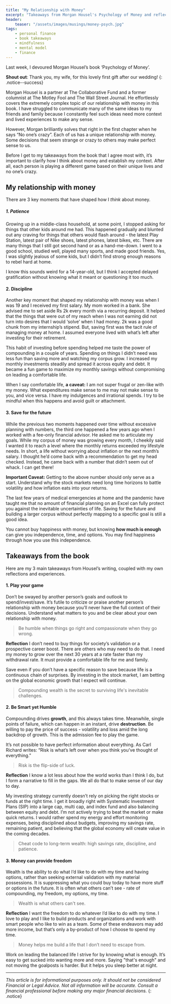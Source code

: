 ```yaml
---
title: "My Relationship with Money"
excerpt: "Takeaways from Morgan Housel's Psychology of Money and reflecting on my experiences"
header:
    teaser: "/assets/images/musings/money-psych.jpg"
tags:
    - personal finance
    - book takeaways
    - mindfulness
    - mental model
    - finance
---
```

Last week, I devoured Morgan Housel’s book ‘Psychology of Money’.

**Shout out**: Thank you, my wife, for this lovely first gift after our wedding!
{: .notice--success}

Morgan Housel is a partner at The Collaborative Fund and a former columnist at The Motley Fool and The Wall Street Journal. He effortlessly covers the extremely complex topic of our relationship with money in this book. I have struggled to communicate many of the same ideas to my friends and family because I constantly feel such ideas need more context and lived experiences to make any sense.

However, Morgan brilliantly solves that right in the first chapter when he says “No one’s crazy”. Each of us has a unique relationship with money. Some decisions that seem strange or crazy to others may make perfect sense to us.

Before I get to my takeaways from the book that I agree most with, it’s important to clarify how I think about money and establish my context. After all, each person is playing a different game based on their unique lives and no one’s crazy.

## My relationship with money
There are 3 key moments that have shaped how I *think* about money.

##### 1. Patience
Growing up in a middle-class household, at some point, I stopped asking for things that other kids around me had. This happened gradually and blunted out any craving for things that others would flash around - the latest Play Station, latest pair of Nike shoes, latest phones, latest bikes, etc. There are many things that I still got second hand or as a hand-me-down. I went to a good school, studied well, played many sports, and made good friends. Yes, I was slightly jealous of some kids, but I didn’t find strong enough reasons to rebel hard at home. 

I know this sounds weird for a 14-year-old, but I think I accepted delayed gratification without knowing what it meant or questioning it too much.

#### 2. Discipline
Another key moment that shaped my relationship with money was when I was 19 and I received my first salary. My mom worked in a bank. She advised me to set aside Rs 2k every month via a recurring deposit. It helped that the things that were out of my reach when I was not earning did not turn into desires that I would ‘solve’ when I had money. 2k was a good chunk from my internship’s stipend. But, saving first was the tacit rule of managing money at home. I assumed everyone lived with what’s left after investing for their retirement.

This habit of investing before spending helped me taste the power of compounding in a couple of years. Spending on things I didn’t need was less fun than saving more and watching my corpus grow. I increased my monthly investments steadily and spread it across equity and debt. It became a fun game to maximize my monthly savings without compromising on leading a comfortable life.

When I say comfortable life, **a caveat:**
I am not super frugal or zen-like with my money. What expenditures make sense to me may not make sense to you, and vice versa. I have my indulgences and irrational spends. I try to be mindful when this happens and avoid guilt or attachment.

#### 3. Save for the future
While the previous two moments happened over time without excessive planning with numbers, the third one happened a few years ago when I worked with a fee-only financial advisor. He asked me to articulate my goals. While my corpus of money was growing every month, I cheekily said I wanted it to reach a level where the monthly returns exceeded my lifestyle needs. In short, a life without worrying about inflation or the next month’s salary. I thought he’d come back with a recommendation to get my head checked. Instead, he came back with a number that didn’t seem out of whack. I can get there!

**Important Caveat:**
Getting to the above number should only serve as a start. Understand why the stock markets need long time horizons to battle volatility and how inflation eats into your returns.

The last few years of medical emergencies at home and the pandemic have taught me that no amount of financial planning on an Excel can fully protect you against the inevitable uncertainties of life. Saving for the future and building a larger corpus without perfectly mapping to a specific goal is still a good idea.

You cannot buy happiness with money, but knowing **how much is enough** can give you independence, time, and options. You may find happiness through how you use this independence.

## Takeaways from the book
Here are my 3 main takeaways from Housel’s writing, coupled with my own reflections and experiences.

#### 1. Play your game
Don’t be swayed by another person’s goals and outlook to spend/invest/save. It’s futile to criticize or praise another person’s relationship with money because you’ll never have the full context of their decisions. Understand what matters to you and be clear about your own relationship with money.

> Be humble when things go right and compassionate when they go wrong.

**Reflection**
I don’t need to buy things for society’s validation or a prospective career boost. There are others who may need to do that. I need my money to grow over the next 30 years at a rate faster than my withdrawal rate. It must provide a comfortable life for me and family.

Save even if you don’t have a specific reason to save because life is a continuous chain of surprises. By investing in the stock market, I am betting on the global economic growth that I expect will continue.

> Compounding wealth is the secret to surviving life's inevitable challenges.

#### 2. Be Smart yet Humble
Compounding drives **growth**, and this always takes time. Meanwhile, single points of failure, which can happen in an instant, drive **destruction**. Be willing to pay the price of success - volatility and loss amid the long backdrop of growth. This is the admission fee to play the game.

It’s not possible to have perfect information about everything. As Carl Richard writes: “Risk is what’s left over when you think you’ve thought of everything.”

> Risk is the flip-side of luck.

**Reflection**
I know a lot less about how the world works than I think I do, but I form a narrative to fill in the gaps. We all do that to make sense of our day to day.

My investing strategy currently doesn’t rely on picking the right stocks or funds at the right time. I get it broadly right with Systematic Investment Plans (SIP) into a large cap, multi cap, and index fund and also balancing between equity and debt. I’m not actively trying to beat the market or make quick returns. I would rather spend my energy and effort monitoring expenses, being disciplined about budgets, improving my savings rate, remaining patient, and believing that the global economy will create value in the coming decades.

> Cheat code to long-term wealth: high savings rate, discipline, and patience.

#### 3. Money can provide freedom
Wealth is the ability to do what I’d like to do with my time and having options, rather than seeking external validation with my material possessions. It is suppressing what you could buy today to have more stuff or options in the future. It is often what others can’t see - rate of compounding, my freedom, my options, my time.

> Wealth is what others can't see.

**Reflection**
I want the freedom to do whatever I’d like to do with my time. I love to play and I like to build products and organizations and work with smart people who like to win as a team. Some of these endeavors may add more income, but that’s only a by-product of how I choose to spend my time.

> Money helps me build a life that I don’t need to escape from.

Work on leading the balanced life I strive for by knowing what is enough. It’s easy to get sucked into wanting more and more. Saying "that's enough" and not moving the goalposts is harder. But it helps you sleep better at night.

---

*This article is for informational purposes only. It should not be considered Financial or Legal Advice. Not all information will be accurate. Consult a financial professional before making any major financial decisions.*
{: .notice}